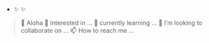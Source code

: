 - ✨ <Welcome To GitHub Our Commit Make Learn Fast> ✨
>👋 Aloha
>👀 interested in ...
>🌱 currently learning ...
>💞️ I’m looking to collaborate on ...
>📫 How to reach me ...

<!---
MytoGrant/MytoGrant is a ✨ special ✨ repository because its `README.md` (this file) appears on your GitHub profile.
You can click the Preview link to take a look at your changes.
--->
